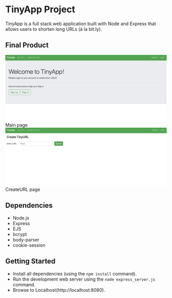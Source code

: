 # TinyApp Project

TinyApp is a full stack web application built with Node and Express that allows users to shorten long URLs (à la bit.ly).

## Final Product

!["Main Page"](https://github.com/WanjinYoo/tinyapp/blob/master/docs/MainPage.png)
Main page
!["CreateURL Page"](https://github.com/WanjinYoo/tinyapp/blob/master/docs/CreateURL.png)
CreateURL page
## Dependencies

- Node.js
- Express
- EJS
- bcrypt
- body-parser
- cookie-session

## Getting Started

- Install all dependencies (using the `npm install` command).
- Run the development web server using the `node express_server.js` command.
- Browse to Localhost(http://localhost:8080).
